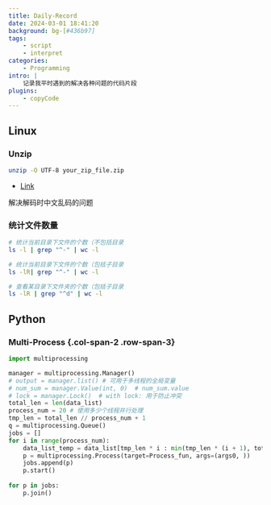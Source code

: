 ```yaml
---
title: Daily-Record
date: 2024-03-01 18:41:20
background: bg-[#436b97]
tags:
    - script
    - interpret
categories:
    - Programming
intro: |
    记录我平时遇到的解决各种问题的代码片段
plugins:
    - copyCode
---
```


Linux
---------------


### Unzip

```bash
unzip -O UTF-8 your_zip_file.zip
```
- [Link](https://quickref.me/quickref)

解决解码时中文乱码的问题

### 统计文件数量

```bash
# 统计当前目录下文件的个数（不包括目录
ls -l | grep "^-" | wc -l

# 统计当前目录下文件的个数（包括子目录
ls -lR| grep "^-" | wc -l

# 查看某目录下文件夹的个数（包括子目录
ls -lR | grep "^d" | wc -l
```



Python
---------------


### Multi-Process {.col-span-2 .row-span-3}

```python
import multiprocessing

manager = multiprocessing.Manager()
# output = manager.list() # 可用于多线程的全局变量
# num_sum = manager.Value(int, 0)  # num_sum.value
# lock = manager.Lock()  # with lock: 用于防止冲突
total_len = len(data_list)
process_num = 20 # 使用多少个线程并行处理
tmp_len = total_len // process_num + 1
q = multiprocessing.Queue()
jobs = []
for i in range(process_num):
    data_list_temp = data_list[tmp_len * i : min(tmp_len * (i + 1), total_len)]
    p = multiprocessing.Process(target=Process_fun, args=(args0, ))
    jobs.append(p)
    p.start()
    
for p in jobs:
    p.join()

```